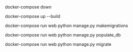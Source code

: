 docker-compose down

docker-compose up --build

docker-compose run web python manage.py makemigrations

docker-compose run web python manage.py populate_db

docker-compose run web python manage.py migrate